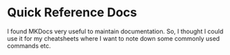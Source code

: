 # Quick Reference Docs

I found MKDocs very useful to maintain documentation. So, I thought I could use it for my cheatsheets where I want to note down some commonly used commands etc.